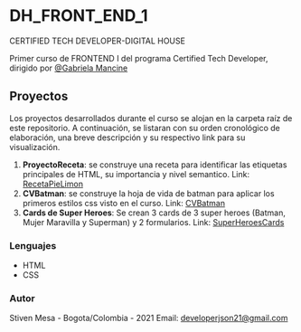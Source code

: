 # DH_FRONT_END_1
CERTIFIED TECH DEVELOPER-DIGITAL HOUSE

Primer curso de FRONTEND I del programa Certified Tech Developer, dirigido por [@Gabriela Mancine](https://github.com/gabimancini)

## Proyectos

Los proyectos desarrollados durante el curso se alojan en la carpeta raíz de este repositorio. A continuación, se listaran con su orden cronológico de elaboración, una breve descripción y su respectivo link para su visualización.
 1. **ProyectoReceta**: se construye una receta para identificar las etiquetas principales de HTML, su importancia y nivel semantico. Link: [RecetaPieLimon](https://developerjson21.github.io/DH_FRONT_END_1/Receta_Lemon_Pie) 
 2. **CVBatman**: se construye la hoja de vida de batman para aplicar los primeros estilos css visto en el curso. Link: [CVBatman](https://developerjson21.github.io/DH_FRONT_END_1/CVBatman)
 3. **Cards de Super Heroes**: Se crean 3 cards de 3 super heroes (Batman, Mujer Maravilla y Superman) y 2 formularios. Link: [SuperHeroesCards](https://developerjson21.github.io/DH_FRONT_END_1/Cards)

### Lenguajes
 - HTML
 - CSS

### Autor
Stiven Mesa - Bogota/Colombia - 2021
Email: developerjson21@gmail.com



